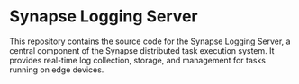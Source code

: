 # Synapse Logging Server 

This repository contains the source code for the Synapse Logging Server, a central component of the Synapse distributed task execution system. It provides real-time log collection, storage, and management for tasks running on edge devices.
